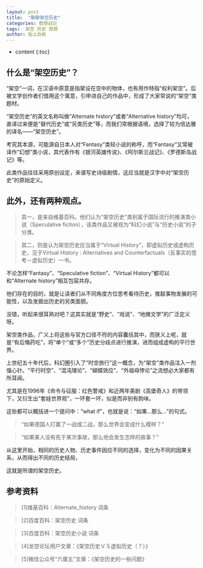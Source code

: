 ```yaml
---
layout: post
title:  "聊聊架空历史"
categories: 假想战记
tags:  架空 历史 假想
author: 船上白帆
---
```


* content
{:toc}


## 什么是“架空历史”？

“架空”一词，在汉语中原意是指架设在空中的物体，也有用作特指“权利架空”。后被文学创作者们借用这个寓意，引申进自己的作品中，形成了大家常说的“架空”类题材。

“架空历史”的英文名称叫做“Alternate history”或者“Alternative history”均可，直译过来便是“替代历史”或“另类历史”等，而我们常根据语境，选择了较为信达雅的译名——“架空历史”。

考究其本源，可能源自日本人对“Fantasy”类轻小说的称呼，而“Fantasy”又常被译作“幻想”类小说，其代表作有《银河英雄传说》、《阿尔斯兰战记》、《罗德斯岛战记》等。

此类作品往往采用原创设定，来谱写史诗级剧情，这应当就是汉字中对“架空历史”的原始定义。


## 此外，还有两种观点。

> 其一，是来自维基百科。他们认为“架空历史”类别属于国际流行的推演类小说（Speculative fiction），该类作品又被视为“科幻小说”与“历史小说”的子分类。

> 其二，则是认为架空历史应当属于“Virtual History”，即虚拟历史或虚构历史，见于Virtual History : Alternatives and Counterfactuals（反事实的思考－虚拟历史）一书。

不论怎样“Fantasy”、“Speculative fiction”、“Virtual History”都可以和“Alternate history”相互包容共存。

他们存在的目的，就是让读者们从不同角度方位思考看待历史，推敲事物发展的可能性，以及发掘出历史的另类面貌。

没错，听起来很耳熟对吧？这其实就是“野史”、“戏说”、“地摊文学”的广泛定义呀。


架空类作品，广义上将这些与官方口径不符的内容囊括其中，而狭义上呢，就是“有后悔药吃”，将“单个”或“多个”历史分歧点进行推演，进而组成虚构的平行世界。

上世纪五十年代后，科幻圈引入了“时空旅行”这一概念，为“架空”类作品注入一剂强心针。“平行时空”、“混沌理论”、“蝴蝶效应”、“外祖母悖论”之流想必大家都有所耳闻。

尤其是在1996年《命令与征服：红色警戒》和近两年美剧《高堡奇人》的带领下，又衍生出“套娃世界观”，一环套一环，似是而非别有韵味。

这些都可以概括进一个提问中：“what if”，也就是说：“如果…那么…”的句式。

> “如果德国人打赢了一战或二战，那么世界会变成什么模样？”

> “如果某人没有死于某次事故，那么他会发生怎样的故事？”

从这里开始，相同的历史人物、历史事件因应不同的选择，变化为不同的因果关系，从而得出不同的历史结局，

这就是所谓的架空历史。


## 参考资料

> [1]维基百科：Alternate_history 词条

> [2]百度百科：架空历史 词条

> [3]百度百科：架空历史小说 词条

> [4]龙空论坛用户文章：《架空历史ＶＳ虚拟历史（？）》

> [5]微信公众号“六厘五”文章：《架空历史的一些问题》